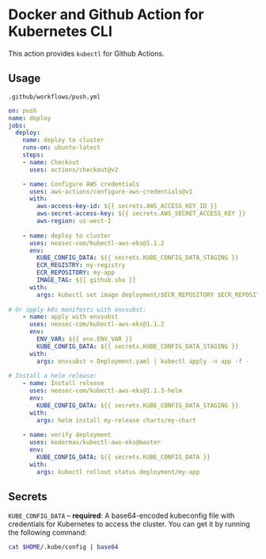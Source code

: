 # Docker and Github Action for Kubernetes CLI

This action provides `kubectl` for Github Actions.

## Usage

`.github/workflows/push.yml`

```yaml
on: push
name: deploy
jobs:
  deploy:
    name: deploy to cluster
    runs-on: ubuntu-latest
    steps:
    - name: Checkout
      uses: actions/checkout@v2

    - name: Configure AWS credentials
      uses: aws-actions/configure-aws-credentials@v1
      with:
        aws-access-key-id: ${{ secrets.AWS_ACCESS_KEY_ID }}
        aws-secret-access-key: ${{ secrets.AWS_SECRET_ACCESS_KEY }}
        aws-region: us-west-1
   
    - name: deploy to cluster
      uses: neosec-com/kubectl-aws-eks@1.1.2
      env:
        KUBE_CONFIG_DATA: ${{ secrets.KUBE_CONFIG_DATA_STAGING }}
        ECR_REGISTRY: my-registry
        ECR_REPOSITORY: my-app
        IMAGE_TAG: ${{ github.sha }}
      with:
        args: kubectl set image deployment/$ECR_REPOSITORY $ECR_REPOSITORY=$ECR_REGISTRY/$ECR_REPOSITORY:$IMAGE_TAG
        
# Or apply k8s manifests with envsubst:
    - name: apply with envsubst 
      uses: neosec-com/kubectl-aws-eks@1.1.2
      env:
        ENV_VAR: ${{ env.ENV_VAR }}
        KUBE_CONFIG_DATA: ${{ secrets.KUBE_CONFIG_DATA_STAGING }}
      with:
        args: envsubst < Deployment.yaml | kubectl apply -n app -f -
        
# Install a helm release:
    - name: Install release
      uses: neosec-com/kubectl-aws-eks@1.1.3-helm
      env:
        KUBE_CONFIG_DATA: ${{ secrets.KUBE_CONFIG_DATA_STAGING }}
      with:
        args: helm install my-release charts/my-chart
        
    - name: verify deployment
      uses: kodermax/kubectl-aws-eks@master
      env:
        KUBE_CONFIG_DATA: ${{ secrets.KUBE_CONFIG_DATA }}
      with:
        args: kubectl rollout status deployment/my-app
```

## Secrets

`KUBE_CONFIG_DATA` – **required**: A base64-encoded kubeconfig file with credentials for Kubernetes to access the cluster. You can get it by running the following command:

```bash
cat $HOME/.kube/config | base64
```
